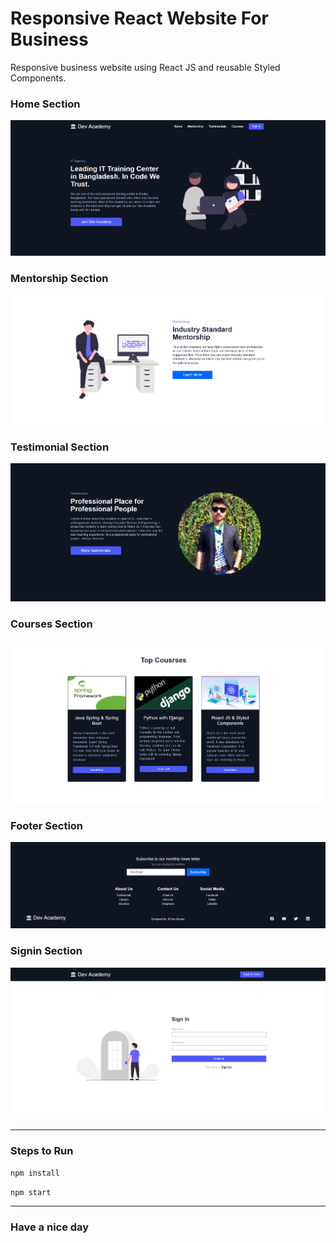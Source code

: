 # Responsive React Website For Business

Responsive business website using React JS and reusable Styled Components.

### Home Section

![Home](https://raw.githubusercontent.com/DevRezaur/react-bussiness-website/main/screenshots/Home.PNG)

### Mentorship Section

![Mentorship](https://raw.githubusercontent.com/DevRezaur/react-bussiness-website/main/screenshots/Mentorship.PNG)

### Testimonial Section

![Testimonial](https://raw.githubusercontent.com/DevRezaur/react-bussiness-website/main/screenshots/Testimonial.PNG)

### Courses Section

![Courses](https://raw.githubusercontent.com/DevRezaur/react-bussiness-website/main/screenshots/Courses.PNG)

### Footer Section

![Footer](https://raw.githubusercontent.com/DevRezaur/react-bussiness-website/main/screenshots/Footer.PNG)

### Signin Section

![Signin](https://raw.githubusercontent.com/DevRezaur/react-bussiness-website/main/screenshots/Signin.PNG)

---

### Steps to Run

`npm install`

`npm start`

---

### Have a nice day
